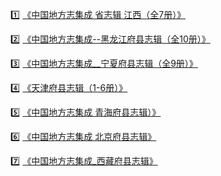 :one: [《中国地方志集成 省志辑 江西（全7册）》](https://pan.baidu.com/s/1fylWB61OKiq5ps9s0EhOxg?pwd=8xuc)

:two: [《中国地方志集成--黑龙江府县志辑（全10册）》](https://pan.baidu.com/s/1c1XXQE90Qg6zhwWv_yvOCw?pwd=kfus)

:three: [《中国地方志集成__宁夏府县志辑（全9册）》](https://pan.baidu.com/s/136tLyJOtedUiyZXSdAyR3A?pwd=d35t)

:four: [《天津府县志辑（1-6册）》](https://pan.baidu.com/s/1L_sn9SOTyXssnRDZFyf1dw?pwd=31vg)

:five: [《中国地方志集成  青海府县志辑）》](https://pan.baidu.com/s/1OAz5WgRtIpntFiX2lB1vUA?pwd=5ebd)

:six: [《中国地方志集成 北京府县志辑》](https://pan.baidu.com/s/19xPyp0kPcSgyIiZrc4-Jdw?pwd=y54c)

7️⃣ [《中国地方志集成_西藏府县志辑》](https://pan.baidu.com/s/1jKBAPFtdyzo4IP6AO7sNCA?pwd=uory)

